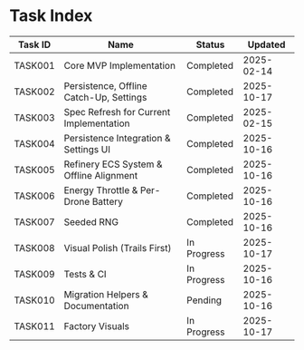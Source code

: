 # Task Index

| Task ID | Name                                    | Status      | Updated    |
| ------- | --------------------------------------- | ----------- | ---------- |
| TASK001 | Core MVP Implementation                 | Completed   | 2025-02-14 |
| TASK002 | Persistence, Offline Catch-Up, Settings | Completed   | 2025-10-17 |
| TASK003 | Spec Refresh for Current Implementation | Completed   | 2025-02-15 |
| TASK004 | Persistence Integration & Settings UI   | Completed   | 2025-10-16 |
| TASK005 | Refinery ECS System & Offline Alignment | Completed   | 2025-10-16 |
| TASK006 | Energy Throttle & Per-Drone Battery     | Completed   | 2025-10-16 |
| TASK007 | Seeded RNG                              | Completed   | 2025-10-16 |
| TASK008 | Visual Polish (Trails First)            | In Progress | 2025-10-17 |
| TASK009 | Tests & CI                              | In Progress | 2025-10-16 |
| TASK010 | Migration Helpers & Documentation       | Pending     | 2025-10-16 |
| TASK011 | Factory Visuals                         | In Progress | 2025-10-17 |
